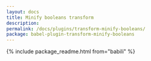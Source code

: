 ```yaml
---
layout: docs
title: Minify booleans transform
description:
permalink: /docs/plugins/transform-minify-booleans/
package: babel-plugin-transform-minify-booleans
---
```


{% include package_readme.html from="babili" %}
